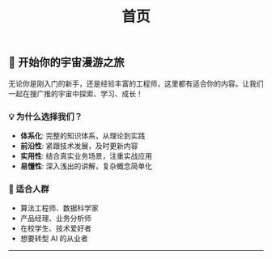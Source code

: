 ﻿---
home: true
title: 首页

head:
  - - meta
    - name: "google-site-verification"
      content: "431dPlmPLI_tMk0x689xN33EgmntaQ94j76LmuoVdyU"

config:
  - type: hero
    hero:
      name: 搜广推宇宙漫游指南
      text: LLM领航版
      tagline: 探索搜索、推荐、广告算法的迷人宇宙，LLM 领航带你从基础到前沿！
      actions:
        - theme: brand
          text: 马上开始
          link: /zh/
          icon: material-symbols:rocket
        - theme: alt
          text: GitHub
          link: https://github.com/1985312383/search-rec-ads-cosmos-explorer
          icon: mdi-github
    background: tint-plate
    tintPlate: 210

  - type: features
    features:
      - title: 🔍 搜索引擎
        details: 从倒排索引到现代搜索架构，深入理解搜索引擎的核心原理与优化策略
      - title: 🎯 推荐系统  
        details: 协同过滤、深度学习推荐模型，构建个性化推荐系统的完整指南
      - title: 💰 计算广告
        details: RTB、CTR预估、广告投放策略，掌握计算广告的商业与技术本质
      - title: 🤖 LLM 赋能
        details: 大语言模型如何革新搜广推场景，探索 AI 时代的新机遇与挑战
      - title: 📊 数据驱动
        details: A/B测试、指标体系、数据分析，用数据指导业务决策与优化
      - title: 🏗️ 系统架构
        details: 高并发、低延迟、可扩展，构建企业级搜广推系统的架构设计

  - type: text-image
    title: 📚 系统性学习路径
    description: 从零基础到专家级别，为你规划清晰的学习路线图
    image: /img/learning-path.jpeg
    #   dark: /images/learning-path-dark.svg
    list:
      - title: 基础算法篇
        description: 掌握机器学习、深度学习的核心算法原理
      - title: 工程实践篇  
        description: 学习大规模系统设计与工程实现技巧
      - title: 业务应用篇
        description: 了解真实业务场景中的问题与解决方案
      - title: 前沿探索篇
        description: 跟踪最新技术趋势与研究成果

  - type: image-text  
    title: 🚀 LLM 时代的新机遇
    description: 大语言模型正在重塑搜广推行业，让我们一起探索无限可能
    image: /img/llm-revolution.jpeg
      # light: /images/llm-revolution-light.svg  
      # dark: /images/llm-revolution-dark.svg
    list:
      - title: 智能检索增强
        description: RAG、向量检索、语义匹配等技术提升搜索体验
      - title: 个性化对话推荐
        description: 基于对话的推荐系统，让推荐更自然更精准
      - title: 创意广告生成
        description: 自动化广告创意生成，提升广告效果与用户体验
      - title: 多模态理解
        description: 图文音频多模态内容理解与生成能力

  - type: profile
    name: 柯慕灵
    description: 致力于让复杂的搜广推技术变得简单易懂，帮助每个人在 AI 时代找到自己的位置
    # avatar: /images/guide-avatar.png
    circle: true

  - type: custom
---

## 🌟 开始你的宇宙漫游之旅

无论你是刚入门的新手，还是经验丰富的工程师，这里都有适合你的内容。让我们一起在搜广推的宇宙中探索、学习、成长！

### 💡 为什么选择我们？

- **体系化**: 完整的知识体系，从理论到实践
- **前沿性**: 紧跟技术发展，及时更新内容  
- **实用性**: 结合真实业务场景，注重实战应用
- **易懂性**: 深入浅出的讲解，复杂概念简单化

### 🎯 适合人群

- 算法工程师、数据科学家
- 产品经理、业务分析师  
- 在校学生、技术爱好者
- 想要转型 AI 的从业者

---
